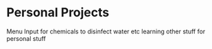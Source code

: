 # Personal Projects
Menu Input for chemicals to disinfect water
etc
learning other stuff for personal stuff
